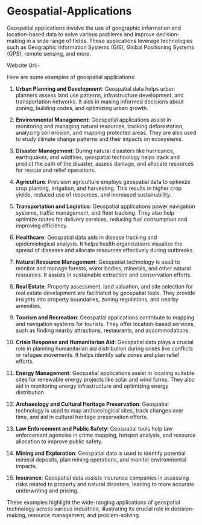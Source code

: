 # Geospatial-Applications
Geospatial applications involve the use of geographic information and location-based data to solve various problems and improve decision-making in a wide range of fields. These applications leverage technologies such as Geographic Information Systems (GIS), Global Positioning Systems (GPS), remote sensing, and more.

Website Url:- 

 Here are some examples of geospatial applications:

1. **Urban Planning and Development**: Geospatial data helps urban planners assess land use patterns, infrastructure development, and transportation networks. It aids in making informed decisions about zoning, building codes, and optimizing urban growth.

2. **Environmental Management**: Geospatial applications assist in monitoring and managing natural resources, tracking deforestation, analyzing soil erosion, and mapping protected areas. They are also used to study climate change patterns and their impacts on ecosystems.

3. **Disaster Management**: During natural disasters like hurricanes, earthquakes, and wildfires, geospatial technology helps track and predict the path of the disaster, assess damage, and allocate resources for rescue and relief operations.

4. **Agriculture**: Precision agriculture employs geospatial data to optimize crop planting, irrigation, and harvesting. This results in higher crop yields, reduced use of resources, and increased sustainability.

5. **Transportation and Logistics**: Geospatial applications power navigation systems, traffic management, and fleet tracking. They also help optimize routes for delivery services, reducing fuel consumption and improving efficiency.

6. **Healthcare**: Geospatial data aids in disease tracking and epidemiological analysis. It helps health organizations visualize the spread of diseases and allocate resources effectively during outbreaks.

7. **Natural Resource Management**: Geospatial technology is used to monitor and manage forests, water bodies, minerals, and other natural resources. It assists in sustainable extraction and conservation efforts.

8. **Real Estate**: Property assessment, land valuation, and site selection for real estate development are facilitated by geospatial tools. They provide insights into property boundaries, zoning regulations, and nearby amenities.

9. **Tourism and Recreation**: Geospatial applications contribute to mapping and navigation systems for tourists. They offer location-based services, such as finding nearby attractions, restaurants, and accommodations.

10. **Crisis Response and Humanitarian Aid**: Geospatial data plays a crucial role in planning humanitarian aid distribution during crises like conflicts or refugee movements. It helps identify safe zones and plan relief efforts.

11. **Energy Management**: Geospatial applications assist in locating suitable sites for renewable energy projects like solar and wind farms. They also aid in monitoring energy infrastructure and optimizing energy distribution.

12. **Archaeology and Cultural Heritage Preservation**: Geospatial technology is used to map archaeological sites, track changes over time, and aid in cultural heritage preservation efforts.

13. **Law Enforcement and Public Safety**: Geospatial tools help law enforcement agencies in crime mapping, hotspot analysis, and resource allocation to improve public safety.

14. **Mining and Exploration**: Geospatial data is used to identify potential mineral deposits, plan mining operations, and monitor environmental impacts.

15. **Insurance**: Geospatial data assists insurance companies in assessing risks related to property and natural disasters, leading to more accurate underwriting and pricing.

These examples highlight the wide-ranging applications of geospatial technology across various industries, illustrating its crucial role in decision-making, resource management, and problem-solving.
